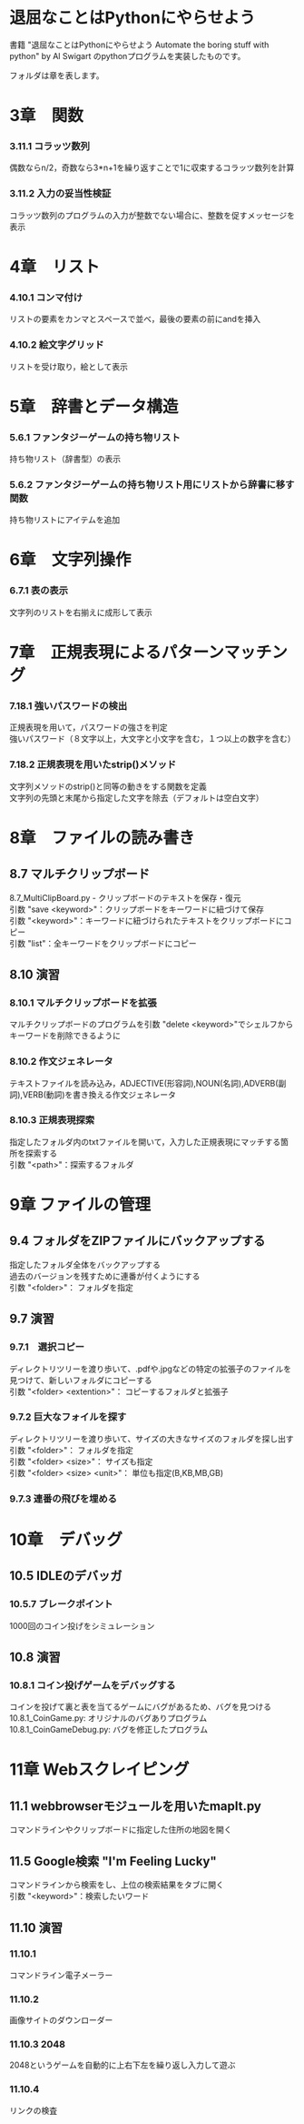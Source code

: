 # 退屈なことはPythonにやらせよう
書籍 "退屈なことはPythonにやらせよう Automate the boring stuff with python" by Al Swigart のpythonプログラムを実装したものです。

フォルダは章を表します。

# 3章　関数
### 3.11.1 コラッツ数列
偶数ならn/2，奇数なら3*n+1を繰り返すことで1に収束するコラッツ数列を計算

### 3.11.2 入力の妥当性検証
コラッツ数列のプログラムの入力が整数でない場合に、整数を促すメッセージを表示

# 4章　リスト
### 4.10.1 コンマ付け
リストの要素をカンマとスペースで並べ，最後の要素の前にandを挿入

### 4.10.2 絵文字グリッド
リストを受け取り，絵として表示

# 5章　辞書とデータ構造
### 5.6.1 ファンタジーゲームの持ち物リスト
持ち物リスト（辞書型）の表示

### 5.6.2 ファンタジーゲームの持ち物リスト用にリストから辞書に移す関数
持ち物リストにアイテムを追加

# 6章　文字列操作
### 6.7.1 表の表示
文字列のリストを右揃えに成形して表示

# 7章　正規表現によるパターンマッチング
### 7.18.1 強いパスワードの検出
正規表現を用いて，パスワードの強さを判定  
強いパスワード（８文字以上，大文字と小文字を含む，１つ以上の数字を含む）

### 7.18.2 正規表現を用いたstrip()メソッド
文字列メソッドのstrip()と同等の動きをする関数を定義  
文字列の先頭と末尾から指定した文字を除去（デフォルトは空白文字）

# 8章　ファイルの読み書き
## 8.7 マルチクリップボード
8.7_MultiClipBoard.py - クリップボードのテキストを保存・復元  
引数 "save \<keyword\>"：クリップボードをキーワードに紐づけて保存  
引数 "\<keyword\>"：キーワードに紐づけられたテキストをクリップボードにコピー  
引数 "list"：全キーワードをクリップボードにコピー  

## 8.10 演習
### 8.10.1 マルチクリップボードを拡張
マルチクリップボードのプログラムを引数 "delete \<keyword\>"でシェルフからキーワードを削除できるように

### 8.10.2 作文ジェネレータ
テキストファイルを読み込み，ADJECTIVE(形容詞),NOUN(名詞),ADVERB(副詞),VERB(動詞)を書き換える作文ジェネレータ

### 8.10.3 正規表現探索
指定したフォルダ内のtxtファイルを開いて，入力した正規表現にマッチする箇所を探索する  
引数 "\<path\>"：探索するフォルダ

# 9章 ファイルの管理
## 9.4 フォルダをZIPファイルにバックアップする
指定したフォルダ全体をバックアップする  
過去のバージョンを残すために連番が付くようにする  
引数 "\<folder\>"： フォルダを指定

## 9.7 演習
### 9.7.1　選択コピー
ディレクトリツリーを渡り歩いて、.pdfや.jpgなどの特定の拡張子のファイルを見つけて、新しいフォルダにコピーする  
引数 "\<folder\> \<extention\>"： コピーするフォルダと拡張子

### 9.7.2 巨大なフォイルを探す
ディレクトリツリーを渡り歩いて、サイズの大きなサイズのフォルダを探し出す  
引数 "\<folder\>"： フォルダを指定  
引数 "\<folder\> \<size\>"： サイズも指定  
引数 "\<folder\> \<size\> \<unit\>"： 単位も指定(B,KB,MB,GB)

### 9.7.3 連番の飛びを埋める

# 10章　デバッグ
## 10.5 IDLEのデバッガ
### 10.5.7 ブレークポイント
1000回のコイン投げをシミュレーション

## 10.8 演習
### 10.8.1 コイン投げゲームをデバッグする
コインを投げて裏と表を当てるゲームにバグがあるため、バグを見つける  
10.8.1_CoinGame.py: オリジナルのバグありプログラム  
10.8.1_CoinGameDebug.py: バグを修正したプログラム

# 11章 Webスクレイピング
## 11.1 webbrowserモジュールを用いたmapIt.py
コマンドラインやクリップボードに指定した住所の地図を開く

## 11.5 Google検索 "I'm Feeling Lucky"
コマンドラインから検索をし、上位の検索結果をタブに開く  
引数 "\<keyword\>"：検索したいワード

## 11.10 演習
### 11.10.1
コマンドライン電子メーラー

### 11.10.2
画像サイトのダウンローダー

### 11.10.3 2048
2048というゲームを自動的に上右下左を繰り返し入力して遊ぶ

### 11.10.4
リンクの検査